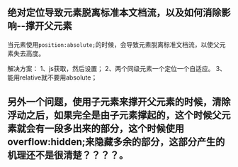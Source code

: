 ## 绝对定位导致元素脱离标准本文档流，以及如何消除影响--撑开父元素

当元素使用```position:absolute;```的时候，会导致元素脱离标准文档流，以使父元素失去高度。

解决方案：
1、js获取，然后设置；
2、两个同级元素一个定位一个自适应。
3、能用relative就不要用absolute；


## 另外一个问题，使用子元素来撑开父元素的时候，清除浮动之后，如果完全是由子元素撑起的，这个时候父元素就会有一段多出来的部分，这个时候使用**overflow:hidden;**来隐藏多余的部分，这部分产生的机理还不是很清楚**？？？？**。